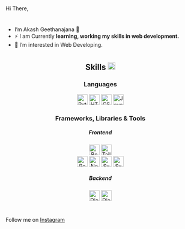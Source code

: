  Hi There, <img src="https://raw.githubusercontent.com/MartinHeinz/MartinHeinz/master/wave.gif" width="15px">
#
- I’m Akash Geethanajana :hugs:
- ⚡ I am Currently **learning, working my skills in web development.**
- 👀 I’m interested in Web Developing.

#

<h2 align="center">
 Skills <img src = "https://media2.giphy.com/media/QssGEmpkyEOhBCb7e1/giphy.gif?cid=ecf05e47a0n3gi1bfqntqmob8g9aid1oyj2wr3ds3mg700bl&rid=giphy.gif" width = 20px> 
</h2>

<div align="center">
  <h3>Languages</h3>
  <img alt="Python" height="28px" src="https://img.shields.io/badge/python-1a1e33?style=for-the-badge&logo=python&logoColor=465dc7" />
  <img alt="HTML5" height="28px" src="https://img.shields.io/badge/HTML5-E34F26?style=for-the-badge&logo=html5&logoColor=white" />
  <img alt="CSS3" height="28px" src="https://img.shields.io/badge/CSS3-1572B6?style=for-the-badge&logo=css3&logoColor=white" />
  <img alt="JavaScript" height="28px" src="https://img.shields.io/badge/JavaScript-F7DF1E?style=for-the-badge&logo=javascript&logoColor=black" />
  
  <br/>

  <h3>Frameworks, Libraries & Tools</h3>
 <h5>Frontend</h5>
  <img alt="Bootstrap" height="28px" src="https://img.shields.io/badge/bootstrap-%23563D7C.svg?style=for-the-badge&logo=bootstrap&logoColor=white" />
  <img alt="TailwindCSS" height="28px" src="https://img.shields.io/badge/tailwindcss-%2338B2AC.svg?style=for-the-badge&logo=tailwind-css&logoColor=white" />

 <br/>
  <img alt="React" height="28px" src="https://img.shields.io/badge/React-20232A?style=for-the-badge&logo=react&logoColor=61DAFB" />
  <img alt="Next.js" height="28px" src="https://img.shields.io/badge/Next-js%20-lightgrey?style=for-the-badge&logoColor=FF3E00" />
  <img alt="Svelte" height="28px" src="https://img.shields.io/badge/Svelte-4A4A55?style=for-the-badge&logo=svelte&logoColor=FF3E00" />
 <img alt="SvelteKit" height="28px" src="https://img.shields.io/badge/Svelte-kit-4A4A55?style=for-the-badge&logo=svelte&logoColor=FF3E00" />
 
 <br/>
  <h5>Backend</h5>
  <img alt="Django" height="28px" src="https://img.shields.io/badge/django-%23092E20.svg?style=for-the-badge&logo=django&logoColor=61DAFB" />
  <img alt="DjangoRestFramework" height="28px" src="https://img.shields.io/badge/DJANGO-REST-ff1709?style=for-the-badge&logo=django&logoColor=white&color=ff1709&labelColor=gray" />
  
  
  
  
</div>
 
#



 Follow me on [Instagram](https://www.instagram.com/geeth_akash_/)

